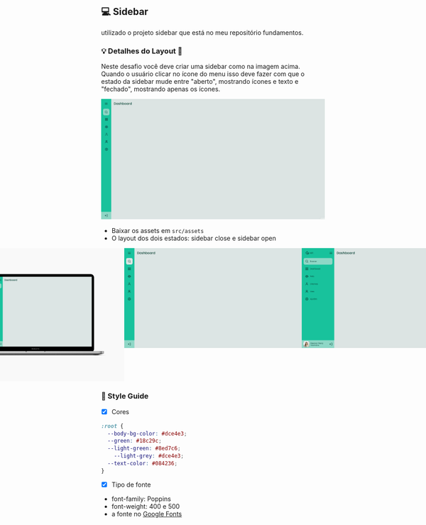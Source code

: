## 💻 Sidebar

utilizado o projeto sidebar que está no meu repositório fundamentos.

### 💡 Detalhes do Layout 🚀 

Neste desafio você deve criar uma sidebar como na imagem acima. 
Quando o usuário clicar no ícone do menu isso deve fazer com que o estado da sidebar mude entre "aberto", mostrando ícones e texto e "fechado", mostrando apenas os ícones.

![Animação.gif](../.github/animacao.gif)
- Baixar os assets em `src/assets`
- O layout dos dois estados: sidebar close e sidebar open

<p align="center" style="display: flex; align-items: flex-start; justify-content: center;"> 
  <img alt="sidebar" title="#sidebar" src="../.github/sidebar.jpg" width="400px"> 
  <img alt="sidebar close" title="#sidebarclose" src="../.github/sidebar-close.jpg" width="400px"> 
  <img alt="sidebar open" title="#sidebaropen" src="../.github/sidebar-open.png" width="400px"> 
</p> 

### 🎨 Style Guide

- [x] Cores
```css
:root {
  --body-bg-color: #dce4e3;
  --green: #18c29c;
  --light-green: #8ed7c6;
	--light-grey: #dce4e3;
  --text-color: #084236;
}
```
- [x] Tipo de fonte 
- font-family: Poppins 
- font-weight: 400 e 500
- a fonte no [Google Fonts](https://fonts.google.com/)  
 
